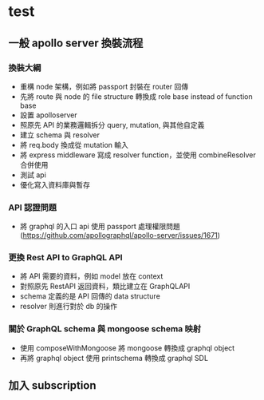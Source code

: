 # test

## 一般 apollo server 換裝流程

### 換裝大綱

- 重構 node 架構，例如將 passport 封裝在 router 回傳
- 先將 route 與 node 的 file structure 轉換成 role base instead of function base
- 設置 apolloserver
- 照原先 API 的業務邏輯拆分 query, mutation, 與其他自定義
- 建立 schema 與 resolver
- 將 req.body 換成從 mutation 輸入
- 將 express middleware 寫成 resolver function，並使用 combineResolver 合併使用
- 測試 api
- 優化寫入資料庫與暫存

### API 認證問題

- 將 graphql 的入口 api 使用 passport 處理權限問題(https://github.com/apollographql/apollo-server/issues/1671)

### 更換 Rest API to GraphQL API

- 將 API 需要的資料，例如 model 放在 context
- 對照原先 RestAPI 返回資料，類比建立在 GraphQLAPI
- schema 定義的是 API 回傳的 data structure
- resolver 則進行對於 db 的操作

### 關於 GraphQL schema 與 mongoose schema 映射

- 使用 composeWithMongoose 將 mongoose 轉換成 graphql object
- 再將 graphql object 使用 printschema 轉換成 graphql SDL

## 加入 subscription
